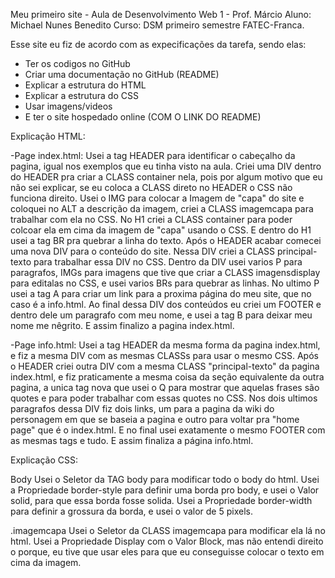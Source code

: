 Meu primeiro site - Aula de Desenvolvimento Web 1 - Prof. Márcio
Aluno: Michael Nunes Benedito
Curso: DSM primeiro semestre FATEC-Franca.

Esse site eu fiz de acordo com as expecificações da tarefa, sendo elas:
- Ter os codigos no GitHub
- Criar uma documentação no GitHub (README)
- Explicar a estrutura do HTML
- Explicar a estrutura do CSS
- Usar imagens/videos
- E ter o site hospedado online (COM O LINK DO README)


Explicação HTML:

-Page index.html:
    Usei a tag HEADER para identificar o cabeçalho da pagina, igual nos exemplos que eu tinha visto na aula.
    Criei uma DIV dentro do HEADER pra criar a CLASS container nela, pois por algum motivo que eu não sei explicar, se eu coloca a CLASS direto no HEADER o CSS não funciona direito.
    Usei o IMG para colocar a Imagem de "capa" do site e coloquei no ALT a descrição da imagem, criei a CLASS imagemcapa para trabalhar com ela no CSS.
    No H1 criei a CLASS container para poder colcoar ela em cima da imagem de "capa" usando o CSS. E dentro do H1 usei a tag BR pra quebrar a linha do texto.
    Após o HEADER acabar comecei uma nova DIV para o conteúdo do site. Nessa DIV criei a CLASS principal-texto para trabalhar essa DIV no CSS.
    Dentro da DIV usei varios P para paragrafos, IMGs para imagens que tive que criar a CLASS imagensdisplay para editalas no CSS, e usei varios BRs para quebrar as linhas.
    No ultimo P usei a tag A para criar um link para a proxima página do meu site, que no caso é a info.html.
    Ao final dessa DIV dos conteúdos eu criei um FOOTER e dentro dele um paragrafo com meu nome, e usei a tag B para deixar meu nome me nêgrito.
    E assim finalizo a pagina index.html.

-Page info.html:
    Usei a tag HEADER da mesma forma da pagina index.html, e fiz a mesma DIV com as mesmas CLASSs para usar o mesmo CSS.
    Após o HEADER criei outra DIV com a mesma CLASS "principal-texto" da pagina index.html, e fiz praticamente a mesma coisa da seção equivalente da outra pagina, a unica tag nova que usei
o Q para mostrar que aquelas frases são quotes e para poder trabalhar com essas quotes no CSS.
    Nos dois ultimos paragrafos dessa DIV fiz dois links, um para a pagina da wiki do personagem em que se baseia a pagina e outro para voltar pra "home page" que é o index.html.
    E no final usei exatamente o mesmo FOOTER com as mesmas tags e tudo.
    E assim finaliza a página info.html.

Explicação CSS:

Body
    Usei o Seletor da TAG body para modificar todo o body do html.
    Usei a Propriedade border-style para definir uma borda pro body, e usei o Valor solid, para que essa borda fosse solida.
    Usei a Propriedade border-width para definir a grossura da borda, e usei o valor de 5 pixels.

.imagemcapa
    Usei o Seletor da CLASS imagemcapa para modificar ela lá no html.
    Usei a Propriedade Display com o Valor Block, mas não entendi direito o porque, eu tive que usar eles para que eu conseguisse colocar o texto em cima da imagem.
    

